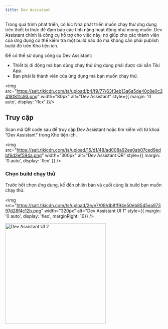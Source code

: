 ```yaml
---
title: Dev Assistant
---
```


Trong quá trình phát triển, có lúc Nhà phát triển muốn chạy thử ứng dụng trên thiết bị thực để đảm bảo các tính năng hoạt động như mong muốn. Dev Assistant chính là công cụ hỗ trợ cho việc này; nó giúp cho các thành viên của ứng dụng có thể kiểm tra một build nào đó mà không cần phải publish build đó trên Kho tiện ích.

Để có thể sử dụng công cụ Dev Assistant:

- Thiết bị di động mà bạn dùng chạy thử ứng dụng phải được cài sẵn Tiki App.
- Bạn phải là thành viên của ứng dụng mà bạn muốn chạy thử.

<img src="https://salt.tikicdn.com/ts/upload/b4/f9/77/63f3eb13a6a5de40c8e0c2418f811c93.png" width="80px" alt="Dev Assistant" style={{ margin: '0 auto', display: 'flex' }}/>

## Truy cập

Scan mã QR code sau để truy cập Dev Assistant hoặc tìm kiếm với từ khoá "Dev Assistant" trong Kho tiện ích.

<img src="https://salt.tikicdn.com/ts/upload/15/d1/48/ad008a92ee0ab07ced9edbf6d2ef594a.png" width="300px" alt="Dev Assistant QR" style={{ margin: '0 auto', display: 'flex' }} />

### Chọn build chạy thử

Trước hết chọn ứng dụng, kế đến phiên bản và cuối cùng là build bạn muốn chạy thử.

<div style={{ display: "flex", flexWrap: "wrap" }}>

<img src="https://salt.tikicdn.com/ts/upload/2e/e7/08/db8ff94e50eb8545ea97397d28f4c12b.png" width="320px" alt="Dev Assistant UI 1" style={{ margin: '0 auto', display: 'flex', marginRight: 10}} />

<img src="https://salt.tikicdn.com/ts/upload/16/ee/a0/27fcf39e1cec28f29e45fd612a20e682.png" width="320px" alt="Dev Assistant UI 2"  />

</div>